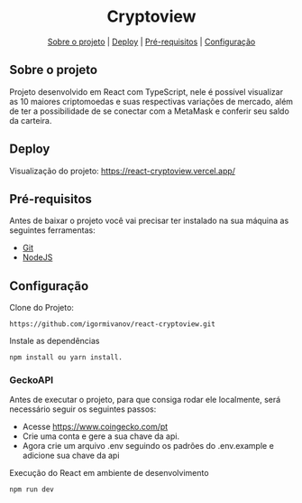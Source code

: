  <h1 align="center">Cryptoview</h1>

<p align="center">
 <a href="#-sobre-o-projeto">Sobre o projeto</a> |
 <a href="#-deploy">Deploy</a> |
 <a href="#-pré-requisitos">Pré-requisitos</a> |
 <a href="#-configuração">Configuração</a> 
</p>

## Sobre o projeto
Projeto desenvolvido em React com TypeScript, nele é possível visualizar as 10 maiores criptomoedas e suas respectivas variações de mercado, além de ter a possibilidade de se conectar com a MetaMask e conferir seu saldo da carteira.

## Deploy
Visualização do projeto: https://react-cryptoview.vercel.app/

## Pré-requisitos

Antes de baixar o projeto você vai precisar ter instalado na sua máquina as seguintes ferramentas:

* [Git](https://git-scm.com)
* [NodeJS](https://nodejs.org/en/)

## Configuração
Clone do Projeto:
```
https://github.com/igormivanov/react-cryptoview.git
```
Instale as dependências
```
npm install ou yarn install.
```
### GeckoAPI

Antes de executar o projeto, para que consiga rodar ele localmente, será necessário seguir os seguintes passos:
- Acesse https://www.coingecko.com/pt
- Crie uma conta e gere a sua chave da api.
- Agora crie um arquivo .env seguindo os padrões do .env.example e adicione sua chave da api


Execução do React em ambiente de desenvolvimento
```
npm run dev
```


